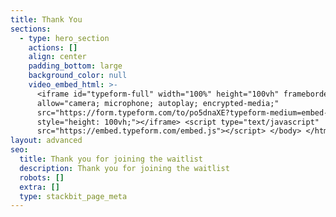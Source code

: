 ```yaml
---
title: Thank You
sections:
  - type: hero_section
    actions: []
    align: center
    padding_bottom: large
    background_color: null
    video_embed_html: >-
      <iframe id="typeform-full" width="100%" height="100vh" frameborder="0"
      allow="camera; microphone; autoplay; encrypted-media;"
      src="https://form.typeform.com/to/po5dnaXE?typeform-medium=embed-snippet"
      style="height: 100vh;"></iframe> <script type="text/javascript"
      src="https://embed.typeform.com/embed.js"></script> </body> </html>
layout: advanced
seo:
  title: Thank you for joining the waitlist
  description: Thank you for joining the waitlist
  robots: []
  extra: []
  type: stackbit_page_meta
---
```

